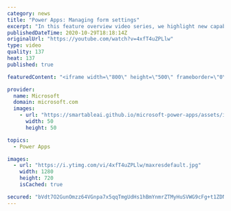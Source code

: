 ```yaml
---
category: news
title: "Power Apps: Managing form settings"
excerpt: "In this feature overview video series, we highlight new capabilities included in the latest update to Microsoft Power Apps.  Improvements to Microsoft Power Apps for managing form settings and events allow users to set various features on a form in the new modern designer.   Get the most out of Power"
publishedDateTime: 2020-10-29T18:18:14Z
originalUrl: "https://youtube.com/watch?v=4xfT4uZPLlw"
type: video
quality: 137
heat: 137
published: true

featuredContent: "<iframe width=\"800\" height=\"500\" frameborder=\"0\" src=\"https://www.youtube.com/embed/4xfT4uZPLlw\" allow=\"accelerometer; autoplay; encrypted-media; gyroscope; picture-in-picture\" allowfullscreen></iframe>"

provider:
  name: Microsoft
  domain: microsoft.com
  images:
    - url: "https://smartableai.github.io/microsoft-power-apps/assets/images/organizations/microsoft.com-50x50.jpg"
      width: 50
      height: 50

topics:
  - Power Apps

images:
  - url: "https://i.ytimg.com/vi/4xfT4uZPLlw/maxresdefault.jpg"
    width: 1280
    height: 720
    isCached: true

secured: "bVdt7O2GunOmzz64VGnpa7x5qqTmgUdHs1hBmYnmrZTMyHuSVWG9cFg+t1ZDNcsLSZfg3ToC+2BcmvybCzlMgXXj+pK0RigO0X2AiNERGHgY0J7BhZ/U/C1d/jUEHH9kUiSG0+Etta8j9T7AJXoUHk0lo43AS0D8gguPW/b+1G2+CYvWun16uQx7zn/KP0DHOrRcx/FwjtIwbKhqY/ItPru2Ss9wBet4yZKiZWdRDDc5wIPNgKZflXQMky2oHT8j6GgyNqp3dMp23ns+e7j4rKr3yILCTGX9upehpsKvVYRi8VhZN+hszV320RW7dzgJMu7h1R4J6ZZDLqHgZn1b6Ezx1Ra1tc8G+Ln8Bvevkl6S/XeL01R48AyeH9nh3BY09B5iHJ3RrJHVizYYqHZ46cC5hEch3SUznsHyaLO5O9hfNvBmqtLMdV/Ty0MtiIs7;zmP79Oa+MQ3KiemPj5z4mQ=="
---
```



